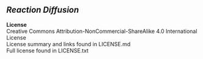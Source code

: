 _Reaction Diffusion_
------
__License__  
Creative Commons Attribution-NonCommercial-ShareAlike 4.0 International License  
License summary and links found in LICENSE.md  
Full license found in LICENSE.txt